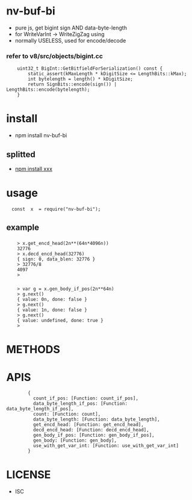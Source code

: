 
nv-buf-bi
=======================
- pure js, get bigint sign  AND  data-byte-length
- for WriteVarInt -> WriteZigZag  using
- normally USELESS, used for encode/decode 

### refer to v8/src/objects/bigint.cc

        uint32_t BigInt::GetBitfieldForSerialization() const {
            static_assert(kMaxLength * kDigitSize <= LengthBits::kMax);
            int bytelength = length() * kDigitSize;
            return SignBits::encode(sign()) | LengthBits::encode(bytelength);
        } 


install
=======
- npm install nv-buf-bi

splitted
--------

- [npm install xxx](https://www.npmjs.com/package/xxx)

usage
=====
    
      const  x  = require("nv-buf-bi");
 

example
-------

###

        > x.get_encd_head(2n**(64n*4096n))
        32776
        > x.decd_encd_head(32776)
        { sign: 0, data_blen: 32776 }
        > 32776/8
        4097
        > 

###

        > var g = x.gen_body_if_pos(2n**64n)
        > g.next()
        { value: 0n, done: false }
        > g.next()
        { value: 1n, done: false }
        > g.next()
        { value: undefined, done: true }
        >




METHODS
========




APIS
=======

            {
              count_if_pos: [Function: count_if_pos],
              data_byte_length_if_pos: [Function: data_byte_length_if_pos],
              count: [Function: count],
              data_byte_length: [Function: data_byte_length],
              get_encd_head: [Function: get_encd_head],
              decd_encd_head: [Function: decd_encd_head],
              gen_body_if_pos: [Function: gen_body_if_pos],
              gen_body: [Function: gen_body],
              use_with_get_var_int: [Function: use_with_get_var_int]
            }

LICENSE
=======
- ISC 

